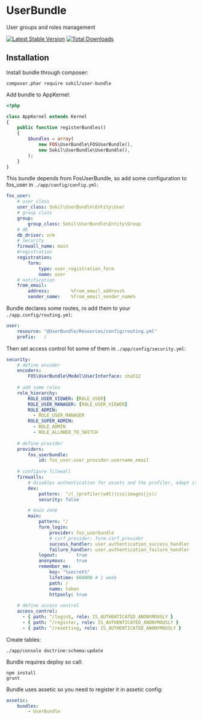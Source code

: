 # UserBundle

User groups and roles management

[![Latest Stable Version](https://poser.pugx.org/sokil/user-bundle/v/stable.png)](https://packagist.org/packages/sokil/user-bundle)
[![Total Downloads](http://img.shields.io/packagist/dt/sokil/user-bundle.svg)](https://packagist.org/packages/sokil/user-bundle)

## Installation

Install bundle through composer:
```
composer.phar require sokil/user-bundle
```

Add bundle to AppKernel:
```php
<?php

class AppKernel extends Kernel
{
    public function registerBundles()
    {
        $bundles = array(
            new FOS\UserBundle\FOSUserBundle(),
            new Sokil\UserBundle\UserBundle(),
        );
    }
}
```

This bundle depends from FosUserBundle, so add some configuration to fos_user in `./app/config/config.yml`:
```yaml
fos_user:
    # user class
    user_class: Sokil\UserBundle\Entity\User
    # group class
    group:
        group_class: Sokil\UserBundle\Entity\Group
    # db
    db_driver: orm
    # security
    firewall_name: main
    #registration
    registration:
        form:
            type: user_registration_form
            name: user
    # notification
    from_email:
        address:        %from_email_address%
        sender_name:    %from_email_sender_name%
```

Bundle declares some routes, ro add them to your `./app.config/routing.yml`:
```yaml
user:
    resource: "@UserBundle/Resources/config/routing.yml"
    prefix:   /
```

Then set access control fot some of them in `./app/config/security.yml`:
```yaml
security:
    # define encoder
    encoders:
        FOS\UserBundle\Model\UserInterface: sha512
    
    # add some roles
    role_hierarchy:
        ROLE_USER_VIEWER: [ROLE_USER]
        ROLE_USER_MANAGER: [ROLE_USER_VIEWER]
        ROLE_ADMIN:
          - ROLE_USER_MANAGER
        ROLE_SUPER_ADMIN:
          - ROLE_ADMIN
          - ROLE_ALLOWED_TO_SWITCH
    
    # define provider
    providers:
        fos_userbundle:
            id: fos_user.user_provider.username_email
            
    # configure filewall
    firewalls:
        # disables authentication for assets and the profiler, adapt it according to your needs
        dev:
            pattern:  ^/(_(profiler|wdt)|css|images|js)/
            security: false

        # main zone
        main:
            pattern: ^/
            form_login:
                provider: fos_userbundle
                # csrf_provider: form.csrf_provider
                success_handler: user.authentication_success_handler
                failure_handler: user.authentication_failure_handler
            logout:       true
            anonymous:    true
            remember_me:
                key: "%secret%"
                lifetime: 604800 # 1 week
                path: /
                name: token
                httponly: true
                
    # define access control
    access_control:
      - { path: ^/login$, role: IS_AUTHENTICATED_ANONYMOUSLY }
      - { path: ^/register, role: IS_AUTHENTICATED_ANONYMOUSLY }
      - { path: ^/resetting, role: IS_AUTHENTICATED_ANONYMOUSLY }
```

Create tables:
```
./app/console doctrine:schema:update
```

Bundle requires deploy so call:
```
npm install
grunt
```

Bundle uses assetic so you need to register it in assetic config:
```yaml
assetic:
    bundles:
        - UserBundle
```

